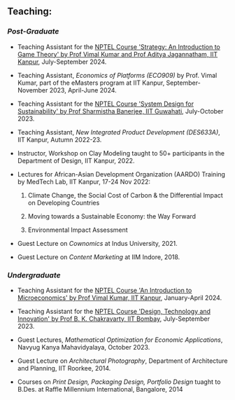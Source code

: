 
## **Teaching:**

### ***Post-Graduate***

- Teaching Assistant for the [NPTEL Course 'Strategy: An Introduction to Game Theory' by Prof Vimal Kumar and Prof Aditya Jagannatham, IIT Kanpur](https://onlinecourses.nptel.ac.in/noc24_mg77/preview), July-September 2024.

- Teaching Assistant, *Economics of Platforms (ECO909)* by Prof. Vimal Kumar, part of the eMasters program at IIT Kanpur, September-November 2023, April-June 2024.

- Teaching Assistant for the [NPTEL Course 'System Design for Sustainability' by Prof Sharmistha Banerjee, IIT Guwahati](https://nptel.ac.in/courses/107103081), July-October 2023.

- Teaching Assistant, *New Integrated Product Development (DES633A)*, IIT Kanpur, Autumn 2022-23.

- Instructor, Workshop on Clay Modeling taught to 50+ participants in the Department of Design, IIT Kanpur, 2022.

- Lectures for African-Asian Development Organization (AARDO) Training by MedTech Lab, IIT Kanpur, 17-24 Nov 2022:

  1. Climate Change, the Social Cost of Carbon & the Differential Impact on Developing Countries

  2. Moving towards a Sustainable Economy: the Way Forward

  3. Environmental Impact Assessment

- Guest Lecture on *Cownomics* at Indus University, 2021.

- Guest Lecture on *Content Marketing* at IIM Indore, 2018.

### ***Undergraduate***

- Teaching Assistant for the [NPTEL Course 'An Introduction to Microeconomics' by Prof Vimal Kumar, IIT Kanpur](https://onlinecourses.nptel.ac.in/noc24_hs17/preview), January-April 2024.

- Teaching Assistant for the [NPTEL Course 'Design, Technology and Innovation' by Prof B. K. Chakravarty, IIT Bombay](https://nptel.ac.in/courses/107101088), July-September 2023.

- Guest Lectures, *Mathematical Optimization for Economic Applications*, Navyug Kanya Mahavidyalaya, October 2023.

- Guest Lecture on *Architectural Photography*, Department of Architecture and Planning, IIT Roorkee, 2014.

- Courses on *Print Design, Packaging Design, Portfolio Design* tuaght to B.Des. at Raffle Millennium International, Bangalore, 2014
